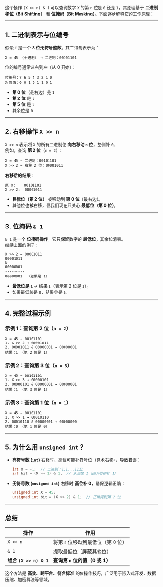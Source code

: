 这个操作 `(X >> n) & 1` 可以查询数字 `X` 的第 `n` 位是 `0` 还是 `1`，其原理基于 **二进制移位（Bit Shifting）** 和 **位掩码（Bit Masking）**。下面逐步解释它的工作原理：

---

## **1. 二进制表示与位编号**
假设 `X` 是一个 **8 位无符号整数**，其二进制表示为：
```
X = 45 （十进制） → 二进制：00101101
```
位的编号通常从右到左（从 0 开始）：
```
位编号：7 6 5 4 3 2 1 0
对应值：0 0 1 0 1 1 0 1
```
- **第 0 位**（最右边）是 `1`  
- **第 2 位** 是 `1`  
- **第 5 位** 是 `1`  
- 其余位是 `0`

---

## **2. 右移操作 `X >> n`**
`X >> n` 表示将 `X` 的所有二进制位 **向右移动 `n` 位**，左侧补 `0`。  
例如，查询 **第 2 位**（`n = 2`）：
```
X = 45 → 二进制：00101101
X >> 2 → 右移 2 位：00001011
```
**右移后的结果**：
```
原 X:    00101101
X >> 2:  00001011
```
- **目标位（第 2 位）** 被移动到 **第 0 位**（最右边）。  
- 其他位也被右移，但我们现在只关心 **最低位（第 0 位）**。

---

## **3. 位掩码 `& 1`**
`& 1` 是一个 **位掩码操作**，它只保留数字的 **最低位**，其余位清零。  
继续上面的例子：
```
X >> 2 = 00001011
00001011
&
00000001
---------
00000001  （结果是 1）
```
- **最低位是 `1`** → 结果 `1`（表示第 2 位是 `1`）。  
- 如果最低位是 `0`，结果会是 `0`。

---

## **4. 完整过程示例**
### **示例 1：查询第 2 位（`n = 2`）**
```
X = 45 → 00101101
1. X >> 2 → 00001011
2. 00001011 & 00000001 → 00000001
结果：1 （第 2 位是 1）
```

### **示例 2：查询第 3 位（`n = 3`）**
```
X = 45 → 00101101
1. X >> 3 → 00000101
2. 00000101 & 00000001 → 00000001
结果：1 （第 3 位是 1）
```

### **示例 3：查询第 1 位（`n = 1`）**
```
X = 45 → 00101101
1. X >> 1 → 00010110
2. 00010110 & 00000001 → 00000000
结果：0 （第 1 位是 0）
```

---

## **5. 为什么用 `unsigned int`？**
- **有符号数 (`int`)** 右移时，高位可能补符号位（算术右移），导致错误：
  ```cpp
  int X = -1;  // 二进制：111...1111
  int bit = (X >> 2) & 1;  // 永远是 1（因为右移补 1）
  ```
- **无符号数 (`unsigned int`)** 右移时 **高位补 0**，确保逻辑正确：
  ```cpp
  unsigned int X = 45;
  unsigned int bit = (X >> 2) & 1;  // 正确得到第 2 位
  ```

---

## **总结**
| 操作 | 作用 |
|------|------|
| `X >> n` | 将第 `n` 位移动到最低位（第 0 位） |
| `& 1` | 提取最低位（屏蔽其他位） |
| **组合 `(X >> n) & 1`** | **查询第 `n` 位的值（0 或 1）** |

这个方法是 **高效、跨平台、符合标准** 的位操作技巧，广泛用于嵌入式开发、数据压缩、加密算法等领域。

